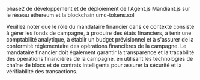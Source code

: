 phase2 de développement et de déploiement de l'Agent.js Mandiant.js sur le réseau ethereum et la blockchain umc-tokens.sol 

Veuillez noter que le rôle du mandataire financier dans ce contexte consiste à gérer les fonds de campagne, à produire des états financiers, à tenir une comptabilité analytique, à établir un budget prévisionnel et à s'assurer de la conformité réglementaire des opérations financières de la campagne. Le mandataire financier doit également garantir la transparence et la traçabilité des opérations financières de la campagne, en utilisant les technologies de chaîne de blocs et de contrats intelligents pour assurer la sécurité et la vérifiabilité des transactions.